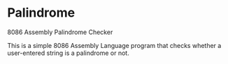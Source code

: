 # Palindrome
8086 Assembly Palindrome Checker

This is a simple 8086 Assembly Language program that checks whether a user-entered string is a palindrome or not.
